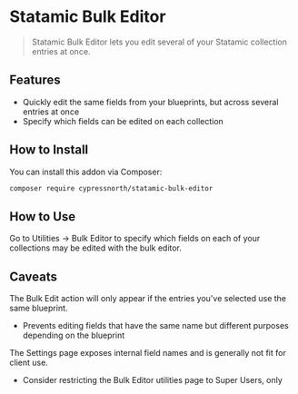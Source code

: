 # Statamic Bulk Editor

> Statamic Bulk Editor lets you edit several of your Statamic collection entries at once.

## Features

- Quickly edit the same fields from your blueprints, but across several entries at once
- Specify which fields can be edited on each collection

## How to Install

You can install this addon via Composer:

```bash
composer require cypressnorth/statamic-bulk-editor
```

## How to Use

Go to Utilities -> Bulk Editor to specify which fields on each of your collections may be edited with the bulk editor.

## Caveats

The Bulk Edit action will only appear if the entries you've selected use the same blueprint.
- Prevents editing fields that have the same name but different purposes depending on the blueprint

The Settings page exposes internal field names and is generally not fit for client use.
- Consider restricting the Bulk Editor utilities page to Super Users, only
